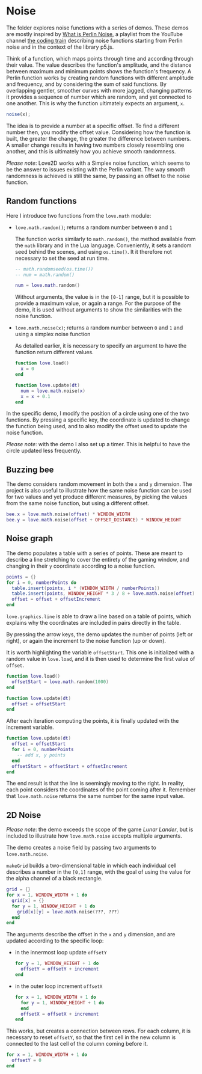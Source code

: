 # Noise

The folder explores noise functions with a series of demos. These demos are mostly inspired by [What is Perlin Noise](https://www.youtube.com/playlist?list=PLRqwX-V7Uu6bgPNQAdxQZpJuJCjeOr7VD), a playlist from the YouTube channel [the coding train](https://www.youtube.com/c/TheCodingTrain) describing noise functions starting from Perlin noise and in the context of the library p5.js.

Think of a function, which maps points through time and according through their value. The value describes the function's amplitude, and the distance between maximum and minimum points shows the function's frequency. A Perlin function works by creating random functions with different amplitude and frequency, and by considering the sum of said functions. By overlapping gentler, smoother curves with more jagged, changing patterns it provides a sequence of number which are random, and yet connected to one another. This is why the function ultimately expects an argument, `x`.

```js
noise(x);
```

The idea is to provide a number at a specific offset. To find a different number then, you modify the offset value. Considering how the function is built, the greater the change, the greater the difference between numbers. A smaller change results in having two numbers closely resembling one another, and this is ultimately how you achieve smooth randomness.

_Please note_: Love2D works with a Simplex noise function, which seems to be the answer to issues existing with the Perlin variant. The way smooth randomness is achieved is still the same, by passing an offset to the noise function.

## Random functions

Here I introduce two functions from the `love.math` module:

- `love.math.random()`; returns a random number between `0` and `1`

  The function works similarly to `math.random()`, the method available from the `math` library and in the Lua language. Conveniently, it sets a random seed behind the scenes, and using `os.time()`. It it therefore not necessary to set the seed at run time.

  ```lua
  -- math.randomseed(os.time())
  -- num = math.random()

  num = love.math.random()
  ```

  Without arguments, the value is in the `[0-1]` range, but it is possible to provide a maximum value, or again a range. For the purpose of the demo, it is used without arguments to show the similarities with the noise function.

- `love.math.noise(x)`; returns a random number between `0` and `1` and using a simplex noise function

  As detailed earlier, it is necessary to specify an argument to have the function return different values.

  ```lua
  function love.load()
    x = 0
  end

  function love.update(dt)
    num = love.math.noise(x)
    x = x + 0.1
  end
  ```

In the specific demo, I modify the position of a circle using one of the two functions. By pressing a specific key, the coordinate is updated to change the function being used, and to also modify the offset used to update the noise function.

_Please note_: with the demo I also set up a timer. This is helpful to have the circle updated less frequently.

## Buzzing bee

The demo considers random movement in both the `x` and `y` dimension. The project is also useful to illustrate how the same noise function can be used for two values and yet produce different measures, by picking the values from the same noise function, but using a different offset.

```lua
bee.x = love.math.noise(offset) * WINDOW_WIDTH
bee.y = love.math.noise(offset + OFFSET_DISTANCE) * WINDOW_HEIGHT
```

## Noise graph

The demo populates a table with a series of points. These are meant to describe a line stretching to cover the entirety of the gaming window, and changing in their `y` coordinate according to a noise function.

```lua
points = {}
for i = 0, numberPoints do
  table.insert(points, i * (WINDOW_WIDTH / numberPoints))
  table.insert(points, WINDOW_HEIGHT * 3 / 8 + love.math.noise(offset) * WINDOW_HEIGHT / 4)
  offset = offset + offsetIncrement
end
```

`love.graphics.line` is able to draw a line based on a table of points, which explains why the coordinates are included in pairs directly in the table.

By pressing the arrow keys, the demo updates the number of points (left or right), or again the increment to the noise function (up or down).

It is worth highlighting the variable `offsetStart`. This one is initialized with a random value in `love.load`, and it is then used to determine the first value of `offset`.

```lua
function love.load()
  offsetStart = love.math.random(1000)
end

function love.update(dt)
  offset = offsetStart
end
```

After each iteration computing the points, it is finally updated with the increment variable.

```lua
function love.update(dt)
  offset = offsetStart
  for i = 0, numberPoints
    -- add x, y points
  end
  offsetStart = offsetStart + offsetIncrement
end
```

The end result is that the line is seemingly moving to the right. In reality, each point considers the coordinates of the point coming after it. Remember that `love.math.noise` returns the same number for the same input value.

## 2D Noise

_Please note_: the demo exceeds the scope of the game _Lunar Lander_, but is included to illustrate how `love.math.noise` accepts multiple arguments.

The demo creates a noise field by passing two arguments to `love.math.noise`.

`makeGrid` builds a two-dimensional table in which each individual cell describes a number in the `[0,1]` range, with the goal of using the value for the alpha channel of a black rectangle.

```lua
grid = {}
for x = 1, WINDOW_WIDTH + 1 do
  grid[x] = {}
  for y = 1, WINDOW_HEIGHT + 1 do
    grid[x][y] = love.math.noise(???, ???)
  end
end
```

The arguments describe the offset in the `x` and `y` dimension, and are updated according to the specific loop:

- in the innermost loop update `offsetY`

  ```lua
  for y = 1, WINDOW_HEIGHT + 1 do
    offsetY = offsetY + increment
  end
  ```

- in the outer loop increment `offsetX`

  ```lua
  for x = 1, WINDOW_WIDTH + 1 do
    for y = 1, WINDOW_HEIGHT + 1 do
    end
    offsetX = offsetX + increment
  end
  ```

This works, but creates a connection between rows. For each column, it is necessary to reset `offsetY`, so that the first cell in the new column is connected to the last cell of the column coming before it.

```lua
for x = 1, WINDOW_WIDTH + 1 do
  offsetY = 0
end
```
